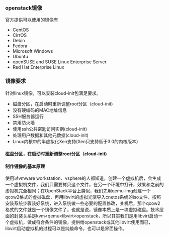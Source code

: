 ### openstack镜像 ###
官方提供可以使用的镜像有


- CentOS
- CirrOS
- Debin
- Fedora
- Microsoft Windows
- Ubuntu
- openSUSE and SUSE Linux Enterprise Server
- Red Hat Enterprise Linux
### 镜像要求 ###
针对linux镜像，可以安装cloud-init包满足要求。


- 磁盘分区，在启动时重新调整root分区（cloud-init)
- 没有硬编码的MAC地址信息
- SSH服务器运行
- 禁用防火墙
- 使用ssh公共密匙访问实例(cloud-init)
- 处理用户数据和其他元数据(cloud-init)
- Linux内核中的半虚拟化Xen支持(Xen只支持低于3.0的内核版本）
#### 磁盘分区，在启动时重新调整root分区（cloud-init) ####


#### 制作镜像的基本原理 ####
使用过vmware workstation、vsphere的人都知道，创建一个虚拟机后，会生成一个虚拟机文件，我们只需要拷贝这个文件，在另一个环境中打开，效果和之前的虚拟机完全相同；在OpenStack平台上类似，我们先用qemu-img创建一个qcow2格式的虚拟磁盘，再用libvirt的虚拟光驱导入cnetos系统的iso文件，按照安装系统步骤装好系统，进入系统做一些必要的配置修改，关机后，那个qcow2格式的文件就是一个镜像文件了，也就是说，镜像本质上是一块虚拟磁盘。技术层面的封装关系是kvm<qemu<libvirt<openstack，所以其实我们是用libvirt启动一个虚拟机，做成符合条件的镜像，提供给openstack或其他libvirt使用而已，libvirt启动虚拟机的过程可以是纯敲命令，也可以是界面操作。
